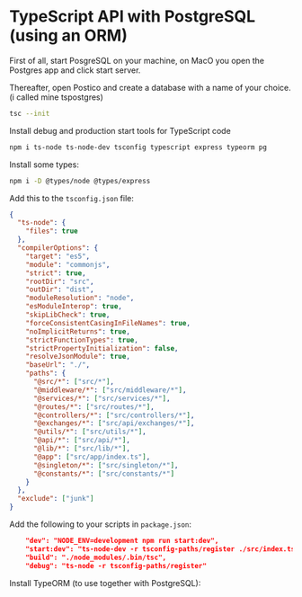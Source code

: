 # TypeScript API with PostgreSQL (using an ORM)

First of all, start PosgreSQL on your machine, on MacO you open the Postgres app and click start server.

Thereafter, open Postico and create a database with a name of your choice. (i called mine tspostgres)

```bash
tsc --init
```

Install debug and production start tools for TypeScript code

```bash
npm i ts-node ts-node-dev tsconfig typescript express typeorm pg
```

Install some types:

```bash
npm i -D @types/node @types/express
```

Add this to the `tsconfig.json` file:

```json
{
  "ts-node": {
    "files": true
  },
  "compilerOptions": {
    "target": "es5",
    "module": "commonjs",
    "strict": true,
    "rootDir": "src",
    "outDir": "dist",
    "moduleResolution": "node",
    "esModuleInterop": true,
    "skipLibCheck": true,
    "forceConsistentCasingInFileNames": true,
    "noImplicitReturns": true,
    "strictFunctionTypes": true,
    "strictPropertyInitialization": false,
    "resolveJsonModule": true,
    "baseUrl": "./",
    "paths": {
      "@src/*": ["src/*"],
      "@middleware/*": ["src/middleware/*"],
      "@services/*": ["src/services/*"],
      "@routes/*": ["src/routes/*"],
      "@controllers/*": ["src/controllers/*"],
      "@exchanges/*": ["src/api/exchanges/*"],
      "@utils/*": ["src/utils/*"],
      "@api/*": ["src/api/*"],
      "@lib/*": ["src/lib/*"],
      "@app": ["src/app/index.ts"],
      "@singleton/*": ["src/singleton/*"],
      "@constants/*": ["src/constants/*"]
    }
  },
  "exclude": ["junk"]
}
```

Add the following to your scripts in `package.json`:

```json
    "dev": "NODE_ENV=development npm run start:dev",
    "start:dev": "ts-node-dev -r tsconfig-paths/register ./src/index.ts",
    "build": "./node_modules/.bin/tsc",
    "debug": "ts-node -r tsconfig-paths/register"
```

Install TypeORM (to use together with PostgreSQL):

```bash

```
